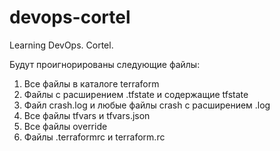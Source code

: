 # devops-cortel

Learning DevOps. Cortel.

Будут проигнорированы следующие файлы:

1. Все файлы в каталоге terraform
2. Файлы с расширением .tfstate и содержащие tfstate
3. Файл crash.log и любые файлы crash с расширением .log
4. Все файлы tfvars и tfvars.json
5. Все файлы override
6. Файлы .terraformrc и terraform.rc
